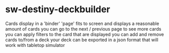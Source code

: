# sw-destiny-deckbuilder

Cards display in a 'binder'
'page' fits to screen and displays a reasonable amount of cards
you can go to the next / previous page to see more cards
you can apply filters to the card that are displayed
you can add and remove cards to/from a deck
your deck can be exported in a json format that will work with tabletop simulator

